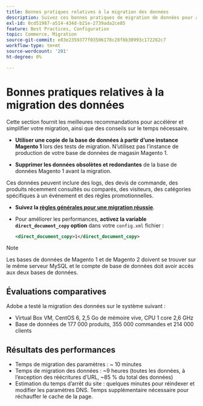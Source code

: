 ```yaml
---
title: Bonnes pratiques relatives à la migration des données
description: Suivez ces bonnes pratiques de migration de données pour assurer une mise à niveau réussie de Magento 1 vers Magento 2.
exl-id: 0cd51987-a514-434d-b21e-2739ada2ce85
feature: Best Practices, Configuration
topic: Commerce, Migration
source-git-commit: e83e2359377f03506178c28f8b30993c172282c7
workflow-type: tm+mt
source-wordcount: '201'
ht-degree: 0%

---
```


# Bonnes pratiques relatives à la migration des données

Cette section fournit les meilleures recommandations pour accélérer et simplifier votre migration, ainsi que des conseils sur le temps nécessaire.

* **Utiliser une copie de la base de données à partir d’une instance Magento 1** lors des tests de migration. N’utilisez pas l’instance de production de votre base de données de magasin Magento 1.

* **Supprimer les données obsolètes et redondantes** de la base de données Magento 1 avant la migration.

Ces données peuvent inclure des logs, des devis de commande, des produits récemment consultés ou comparés, des visiteurs, des catégories spécifiques à un événement et des règles promotionnelles.

* **Suivez la [règles générales pour une migration réussie](migrate-data/overview.md#migration-overview)**.

* Pour améliorer les performances, **activez la variable `direct_document_copy` option** dans votre `config.xml` fichier :

  ```xml
  <direct_document_copy>1</direct_document_copy>
  ```

>[!NOTE]
>
>Les bases de données de Magento 1 et de Magento 2 doivent se trouver sur le même serveur MySQL et le compte de base de données doit avoir accès aux deux bases de données.

## Évaluations comparatives

Adobe a testé la migration des données sur le système suivant :

* Virtual Box VM, CentOS 6, 2,5 Go de mémoire vive, CPU 1 core 2,6 GHz
* Base de données de 177 000 produits, 355 000 commandes et 214 000 clients

## Résultats des performances

* Temps de migration des paramètres : ~ 10 minutes
* Temps de migration des données : ~9 heures (toutes les données, à l’exception des réécritures d’URL, ~85 % du total des données)
* Estimation du temps d’arrêt du site : quelques minutes pour réindexer et modifier les paramètres DNS. Temps supplémentaire nécessaire pour réchauffer le cache de la page.
